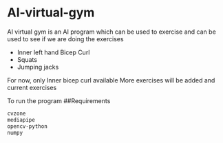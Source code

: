 # AI-virtual-gym
AI virtual gym is an AI program which can be used to exercise and can be used to see if we are doing the exercises 

- Inner left hand Bicep Curl
- Squats
- Jumping jacks

 
 For now, only Inner bicep curl available 
 More exercises will be added and current exercises 
 
 To run the program 
 ##Requirements
 ```bash
 cvzone
 mediapipe
 opencv-python
 numpy 
 ```
 
